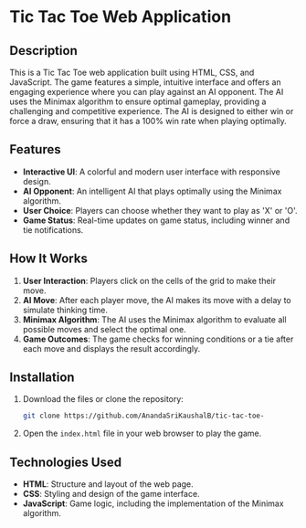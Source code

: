 # Tic Tac Toe Web Application

## Description

This is a Tic Tac Toe web application built using HTML, CSS, and JavaScript. The game features a simple, intuitive interface and offers an engaging experience where you can play against an AI opponent. The AI uses the Minimax algorithm to ensure optimal gameplay, providing a challenging and competitive experience. The AI is designed to either win or force a draw, ensuring that it has a 100% win rate when playing optimally.

## Features

- **Interactive UI**: A colorful and modern user interface with responsive design.
- **AI Opponent**: An intelligent AI that plays optimally using the Minimax algorithm.
- **User Choice**: Players can choose whether they want to play as 'X' or 'O'.
- **Game Status**: Real-time updates on game status, including winner and tie notifications.

## How It Works

1. **User Interaction**: Players click on the cells of the grid to make their move.
2. **AI Move**: After each player move, the AI makes its move with a delay to simulate thinking time.
3. **Minimax Algorithm**: The AI uses the Minimax algorithm to evaluate all possible moves and select the optimal one.
4. **Game Outcomes**: The game checks for winning conditions or a tie after each move and displays the result accordingly.

## Installation

1. Download the files or clone the repository:
   ```bash
   git clone https://github.com/AnandaSriKaushalB/tic-tac-toe-   

2. Open the `index.html` file in your web browser to play the game.

## Technologies Used

- **HTML**: Structure and layout of the web page.
- **CSS**: Styling and design of the game interface.
- **JavaScript**: Game logic, including the implementation of the Minimax algorithm.

